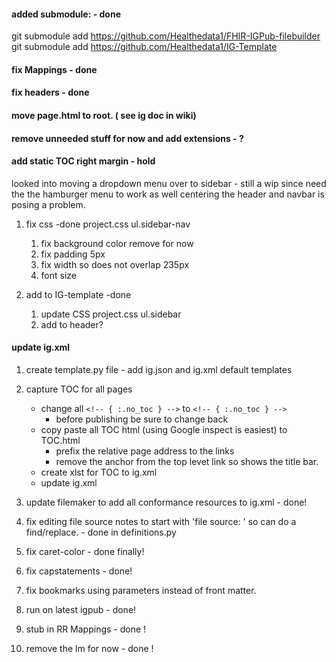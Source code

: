 #### added submodule: - done

git submodule add https://github.com/Healthedata1/FHIR-IGPub-filebuilder
git submodule add https://github.com/Healthedata1/IG-Template

#### fix Mappings -  done
#### fix headers - done
#### move page.html to root.  ( see ig doc in wiki)

#### remove unneeded stuff for now and add extensions  - ?

#### add static TOC right margin  - hold

looked into moving  a dropdown menu over to sidebar - still a wip since need the the hamburger menu to work as well centering the header and navbar is posing a problem.  

1. fix css  -done
project.css  ul.sidebar-nav

    1. fix background color remove for now
    1. fix padding 5px
    1. fix width so does not overlap 235px
    1. font size

1. add to IG-template  -done
    1. update CSS
        project.css  ul.sidebar
    1. add to header?


#### update ig.xml

1. create template.py file - add ig.json and ig.xml default templates
1. capture TOC for all pages
    - change all `<!-- { :.no_toc } -->` to `<!-- { :.no_toc } -->`
      - before publishing be sure to change back
    - copy paste all TOC html (using Google inspect is easiest) to TOC.html
      - prefix the relative page address to the links
      - remove the anchor from the top levet link so shows the title bar.
   - create xlst for TOC to ig.xml
   - update ig.xml
1. update filemaker to add all conformance resources to ig.xml - done!

1. fix editing file source notes to start with 'file source: '  so can do a find/replace.  - done in definitions.py

1. fix caret-color - done finally!

1. fix capstatements - done!

1. fix   bookmarks using parameters instead of front matter.

1. run on latest igpub - done!

1. stub in RR Mappings - done !

1. remove the lm for now  - done !
